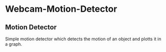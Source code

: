 # Webcam-Motion-Detector
Motion Detector
--------------------------
Simple motion detector which detects the motion of an object and plotts it in a graph.
